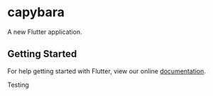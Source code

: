 # capybara

A new Flutter application.

## Getting Started

For help getting started with Flutter, view our online
[documentation](https://flutter.io/).


Testing
